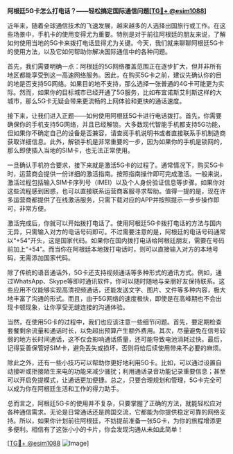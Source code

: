 **阿根廷5G卡怎么打电话？——轻松搞定国际通信问题[[TG💪+ @esim1088](https://t.me/s/esim1088)]**

近年来，随着全球通信技术的飞速发展，越来越多的人选择出国旅行或工作。在这些场景中，手机卡的使用变得尤为重要。特别是对于前往阿根廷的朋友来说，了解如何使用当地的5G卡来拨打电话显得尤为关键。今天，我们就来聊聊阿根廷5G卡的使用方法，以及它如何帮助你解决国际通信中的各种问题。

首先，我们需要明确一点：阿根廷的5G网络覆盖范围正在逐步扩大，但并非所有地区都能享受到这一高速网络服务。因此，在购买5G卡之前，建议先确认你的目的地是否支持5G网络。如果目的地不支持，那么选择一张普通的4G卡可能更为实际。然而，如果你的目标城市已经开通了5G服务，比如布宜诺斯艾利斯这样的大城市，那么5G卡无疑会带来更流畅的上网体验和更快的通话速度。

接下来，让我们进入正题——如何使用阿根廷5G卡进行电话拨打。首先，你需要确保你的手机支持5G网络，并且已经解锁。大多数现代智能手机都支持5G功能，但如果你不确定自己的设备是否兼容，请查阅手机说明书或者直接联系手机制造商获取详细信息。此外，解锁手机是非常重要的一步，因为如果你的手机是锁网的，那么即使插入当地的SIM卡，也无法正常使用。

一旦确认手机符合要求，接下来就是激活5G卡的过程了。通常情况下，购买5G卡时，运营商会提供一份详细的激活指南。按照指南操作即可完成激活。一般来说，激活过程包括输入SIM卡序列号（IMEI）以及个人身份验证信息等步骤。如果你对这些流程感到困惑，也可以直接联系运营商客服寻求帮助。值得一提的是，现在许多运营商都提供了在线激活服务，只需下载对应的APP并按照提示一步步操作即可，非常方便。

激活完成后，你就可以开始拨打电话了。使用阿根廷5G卡拨打电话的方法与国内无异，只需输入对方的电话号码即可。不过需要注意的是，阿根廷的电话号码通常以“+54”开头，这是国家代码。如果你在国内拨打电话给阿根廷朋友，需要在号码前加上“+54”。而当你在阿根廷本地拨打电话时，则可以直接输入对方的本地号码，无需添加国家代码。

除了传统的语音通话外，5G卡还支持视频通话等多种形式的通讯方式。例如，通过WhatsApp、Skype等即时通讯软件，你可以随时随地与亲朋好友保持联系。这些应用不仅能够实现高清视频通话，还能发送文字、图片、文件等多种内容，极大地丰富了沟通的形式。而且，由于5G网络的速度极快，即使是在高峰期也不会出现卡顿现象，让你享受无缝连接的沟通体验。

当然，在使用5G卡的过程中，我们也应该注意一些细节问题。首先，要定期检查套餐剩余流量和通话时长，以免超出预算产生额外费用。其次，尽量避免在信号较弱的地方长时间通话，这不仅会影响通话质量，还可能导致电池消耗过快。最后，记得妥善保管好SIM卡，避免丢失或损坏，否则将给后续使用带来不必要的麻烦。

除此之外，还有一些小技巧可以帮助你更好地利用5G卡。比如，可以通过设置自动接听或拒接陌生来电的功能来减少骚扰；利用通话录音功能记录重要信息；甚至可以开启免提模式，让通话更加便捷。总之，只要合理规划和管理，5G卡完全可以成为你在阿根廷生活和工作的得力助手。

总而言之，阿根廷5G卡的使用并不复杂，只要掌握了正确的方法，就能轻松应对各种通信需求。无论是日常通话还是跨国交流，它都能为你提供稳定可靠的网络支持。所以，如果你计划前往阿根廷，不妨提前准备一张5G卡，为你的旅程增添更多便利。相信有了这张小小的卡片，你会发现沟通从未如此简单！

[[TG💪+ @esim1088](https://t.me/s/esim1088) ![Image](https://i.postimg.cc/4NQfJmqS/Snipaste-2025-05-13-00-14-12.png)]